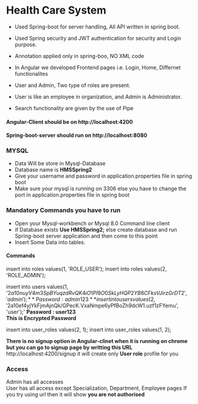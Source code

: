 # Health Care System

- Used Spring-boot for server handling, All API written in spring boot.
- Used Spring security and JWT authentication for security and Login purpose.
- Annotation applied only in spring-boo, NO XML code

- In Angular we developed Frontend pages i.e. Login, Home, Differnet functionalites
- User and Admin, Two type of roles are present.
- User is like an employee in organization, and Admin is Administrator.
- Search functionality are given by the use of Pipe


#### Angular-Client should be on http://localhost:4200
#### Spring-boot-server should run on http://localhost:8080


### MYSQL
- Data Will be store in Mysql-Database
- Database name is **HMSSpring2**
- Give your username and password in application.properties file in spring boot
- Make sure your mysql is running on 3306 else you have to change the port in application.properties file in spring boot

### Mandatory Commands you have to run

- Open your Mysql-workbench or Mysql 8.0 Command line client
- if Database exists **Use HMSSpring2;** else create database and run Spring-boot server application and then come to this point
- Insert Some Data into tables.

#### Commands

insert into roles values(1, 'ROLE_USER');
insert into roles values(2, 'ROLE_ADMIN');

insert into users values(1, '$2a$10$nuyV4m3SpBYuqzdRvQK4iO1PI9O0SkLyHQP2YB8CFksVJirzGrDT2', 'admin'); **Password : admin123**
insert into users values(2, '$2a$10$ef4yjYkFjmAjnQk/GPecK.VxaNmpe6yPfBoZh9dcW1.uzf1zFYemu', 'user');' **Password : user123**
<br>
**This is Encrypted Password**

insert into user_roles values(2, 1);
insert into user_roles values(1, 2);

**There is no signup option in Angular-clinet when it is running on chrome but you can go to signup page by writting this URL**
http://localhost:4200/signup
it will create only **User role** profile for you

### Access
Admin has all accesses <br>
User has all access except Specialization, Department, Employee pages If you try using url then it will show **you are not authorised**
